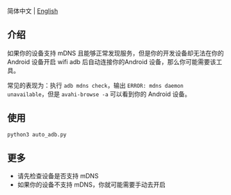 简体中文 | [English](README.md)

## 介绍
如果你的设备支持 mDNS 且能够正常发现服务，但是你的开发设备却无法在你的 Android 设备开启 wifi adb 后自动连接你的Android 设备，那么你可能需要该工具。

常见的表现为：执行 `adb mdns check`，输出 `ERROR: mdns daemon unavailable`，但是 `avahi-browse -a` 可以看到你的 Android 设备。

## 使用
```py
python3 auto_adb.py
```

## 更多
- 请先检查设备是否支持 mDNS
- 如果你的设备不支持 mDNS，你就可能需要手动去开启

